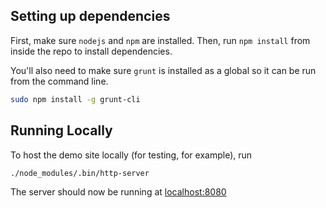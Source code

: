 ## Setting up dependencies

First, make sure `nodejs` and `npm` are installed. Then, run `npm install` from inside the repo to install dependencies.

You'll also need to make sure `grunt` is installed as a global so it can be run from the command line.
```bash
sudo npm install -g grunt-cli
```

## Running Locally

To host the demo site locally (for testing, for example), run
```bash
./node_modules/.bin/http-server
```

The server should now be running at [localhost:8080](http://localhost:8080)